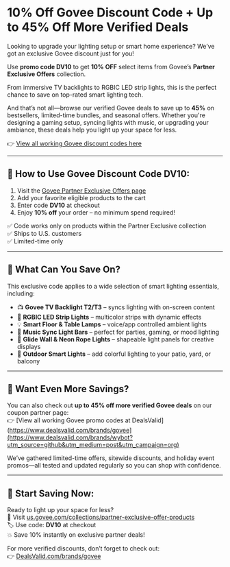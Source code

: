 # 10% Off Govee Discount Code + Up to 45% Off More Verified Deals

Looking to upgrade your lighting setup or smart home experience? We’ve got an exclusive Govee discount just for you! 

Use **promo code DV10** to get **10% OFF** select items from Govee’s **Partner Exclusive Offers** collection. 

From immersive TV backlights to RGBIC LED strip lights, this is the perfect chance to save on top-rated smart lighting tech.  

And that’s not all—browse our verified Govee deals to save up to **45%** on bestsellers, limited-time bundles, and seasonal offers. Whether you're designing a gaming setup, syncing lights with music, or upgrading your ambiance, these deals help you light up your space for less.

👉 [View all working Govee discount codes here](https://www.dealsvalid.com/brands/wybot?utm_source=github&utm_medium=post&utm_campaign=org)

---

## 🎁 How to Use Govee Discount Code DV10:

1. Visit the [Govee Partner Exclusive Offers page](https://us.govee.com/collections/partner-exclusive-offer-products)  
2. Add your favorite eligible products to the cart  
3. Enter code **DV10** at checkout  
4. Enjoy **10% off** your order – no minimum spend required!

✅ Code works only on products within the Partner Exclusive collection  
✅ Ships to U.S. customers  
✅ Limited-time only  

---

## 🔦 What Can You Save On?

This exclusive code applies to a wide selection of smart lighting essentials, including:

- 📺 **Govee TV Backlight T2/T3** – syncs lighting with on-screen content  
- 🌈 **RGBIC LED Strip Lights** – multicolor strips with dynamic effects  
- 💡 **Smart Floor & Table Lamps** – voice/app controlled ambient lights  
- 🎵 **Music Sync Light Bars** – perfect for parties, gaming, or mood lighting  
- 🧱 **Glide Wall & Neon Rope Lights** – shapeable light panels for creative displays  
- 🌿 **Outdoor Smart Lights** – add colorful lighting to your patio, yard, or balcony

---

## 💸 Want Even More Savings?

You can also check out **up to 45% off more verified Govee deals** on our coupon partner page:  
👉 [View all working Govee promo codes at DealsValid](https://www.dealsvalid.com/brands/govee](https://www.dealsvalid.com/brands/wybot?utm_source=github&utm_medium=post&utm_campaign=org)

We’ve gathered limited-time offers, sitewide discounts, and holiday event promos—all tested and updated regularly so you can shop with confidence.

---

## 🛒 Start Saving Now:

Ready to light up your space for less?  
🔗 Visit [us.govee.com/collections/partner-exclusive-offer-products](https://us.govee.com/collections/partner-exclusive-offer-products)  
🏷️ Use code: **DV10** at checkout  
💥 Save 10% instantly on exclusive partner deals!

For more verified discounts, don’t forget to check out:  
👉 [DealsValid.com/brands/govee]([https://www.dealsvalid.com/brands/govee](https://www.dealsvalid.com/brands/wybot?utm_source=github&utm_medium=post&utm_campaign=org))
